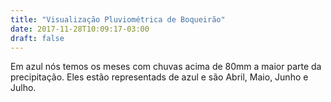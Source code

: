 ```yaml
---
title: "Visualização Pluviométrica de Boqueirão"
date: 2017-11-28T10:09:17-03:00
draft: false
---
```


Em azul nós temos os meses com chuvas acima de 80mm a maior parte da precipitação. Eles estão representads de azul e são Abril, Maio, Junho e Julho.
<!--more-->
<script src="https://d3js.org/d3.v4.min.js"></script>


<script type="text/javascript">
    const alturaSVG = 450, larguraSVG = 900;
    const margin = {top: 10, right: 20, bottom:50, left: 45},
    larguraVis = larguraSVG - margin.left - margin.right,
    alturaVis = alturaSVG - margin.top - margin.bottom;
          
    

    function desenhaVis(dados) {
        /*
       * Prepara onde adicionaremos a visualizacao
       */
       let grafico = d3.select('#chart') 
            .append('svg')
            .attr('width', larguraVis + margin.left + margin.right)
            .attr('height', alturaVis + margin.top + margin.bottom)
            .append('g') 
            .attr('transform', 'translate(' +  margin.left + ',' + margin.top + ')');

       /*
       * As escalas
       */
        let x = d3.scaleLinear() 
                .domain([0, d3.max(dados, (d) => d.noventa_percentil)])
                .range([0,larguraVis/2]);
        let y = d3.scaleLinear() 
                 .domain([0, d3.max(dados, (d, i) => d.dez_percentil)])
                 .range([0, alturaVis])
                 .rangeRound([alturaVis, 0]);
         /*
       * As marcas
       */
      grafico.selectAll('g')
              .data(dados)
              .enter()
                .append('circle')
                     // usando a escala definida acima
                  .attr('cy', d => y(d.dez_percentil))
                  .attr('cx', d => x(d.noventa_percentil))
                  .attr('r', 10)
                  .attr('fill', d => {if(d.mediana > 80) {return "blue";}else{return "red";}})

       /*
       * Os eixos
       */
       grafico.append("g")
            .attr("class", "x axis")
            .attr("transform", "translate(0," + alturaVis + ")")
            .call(d3.axisBottom(x)); 
        grafico.append('g')
            .attr('transform', 'translate(0,0)')
            .call(d3.axisLeft(y))  

        grafico.append("text")
            .attr("transform", "translate(-30," + (alturaVis + margin.top)/2 + ") rotate(-90)")
            .text("10-percentil");
        grafico.append("text")
            .attr("transform", "translate(" + ((larguraVis + margin.right)/2) + "," + (alturaVis +35) + " )")
            .text("90-percentil");
        
        
    }

    d3.json('/lab3---vis/post/static/boqueirao-por-mes.json', function(dados) {
        desenhaVis(dados);
        });
</script>

<div id = "chart">

</div>